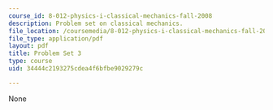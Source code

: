 ```yaml
---
course_id: 8-012-physics-i-classical-mechanics-fall-2008
description: Problem set on classical mechanics.
file_location: /coursemedia/8-012-physics-i-classical-mechanics-fall-2008/34444c2193275cdea4f6bfbe9029279c_ps3.pdf
file_type: application/pdf
layout: pdf
title: Problem Set 3
type: course
uid: 34444c2193275cdea4f6bfbe9029279c

---
```

None